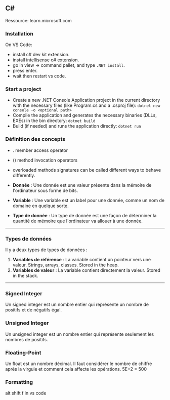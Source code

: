 ## C#

Ressource: learn.microsoft.com

### Installation

On VS Code:

- install c# dev kit extension.
- install intellisense c# extension.
- go in view -> command pallet, and type `.NET install`.
- press enter.
- wait then restart vs code.

### Start a project

- Create a new .NET Console Application project in the current directory with the necessary files (like Program.cs and a .csproj file):
  `dotnet new console -o <optional path>`
- Compile the application and generates the necessary binaries (DLLs, EXEs) in the bin directory:
  `dotnet build`
- Build (if needed) and runs the application directly:
  `dotnet run`


### Définition des concepts

- . member access operator
- () method invocation operators 
- overloaded methods signatures can be called different ways to behave differently.
- **Donnée** : Une donnée est une valeur présente dans la mémoire de l'ordinateur sous forme de bits.

- **Variable** : Une variable est un label pour une donnée, comme un nom de domaine en quelque sorte.

- **Type de donnée** : Un type de donnée est une façon de déterminer la quantité de mémoire que l'ordinateur va allouer à une donnée.

---

### Types de données
Il y a deux types de types de données :
1. **Variables de référence** : La variable contient un pointeur vers une valeur. Strings, arrays, classes. Stored in the heap.
2. **Variables de valeur** : La variable contient directement la valeur. Stored in the stack.

---

### Signed Integer
Un signed integer est un nombre entier qui représente un nombre de positifs et de négatifs égal.

### Unsigned Integer

Un unsigned integer est un nombre entier qui représente seulement les nombres de positifs.

### Floating-Point

Un float est un nombre décimal. Il faut considérer le nombre de chiffre après la virgule et comment cela affecte les opérations.
5E+2 = 500



### Formatting

alt shift f in vs code